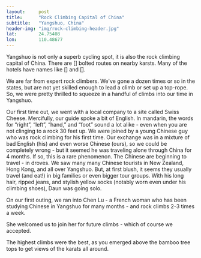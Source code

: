 ```yaml
---
layout: 	post
title:  	"Rock Climbing Capital of China"
subtitle:   "Yangshuo, China"
header-img: "img/rock-climbing-header.jpg"
lat: 		24.75408
lon: 		110.48677
---
```


Yangshuo is not only a superb cycling spot, it is also the rock climbing capital of China.  There are [] bolted routes on nearby karsts. Many of the hotels have names like [] and [].  

We are far from expert rock climbers. We've gone a dozen times or so in the states, but are not yet skilled enough to lead a climb or set up a top-rope.  So, we were pretty thrilled to squeeze in a handful of climbs into our time in Yangshuo.

Our first time out, we went with a local company to a site called Swiss Cheese. Mercifully, our guide spoke a bit of English. In mandarin, the words for “right”, “left”, “hand,” and “foot” sound a lot alike - even when you are not clinging to a rock 30 feet up. We were joined by a young Chinese guy who was rock climbing for his first time. Our exchange was in a mixture of bad English (his) and even worse Chinese (ours), so we could be completely wrong - but it seemed he was traveling alone through China for 4 months. If so, this is a rare phenomenon. The Chinese are beginning to travel - in droves. We saw many many Chinese tourists in New Zealand, Hong Kong, and all over Yangshuo. But, at first blush, it seems they usually travel (and eat!) in big families or even bigger tour groups. With his long hair, ripped jeans, and stylish yellow socks (notably worn even under his climbing shoes), Daun was going solo.

On our first outing, we ran into Chen Lu - a French woman who has been studying Chinese in Yangshuo for many months - and rock climbs 2-3 times a week. 

She welcomed us to join her for future climbs - which of course we accepted.


The highest climbs were the best, as you emerged above the bamboo tree tops to get views of the karats all around.
